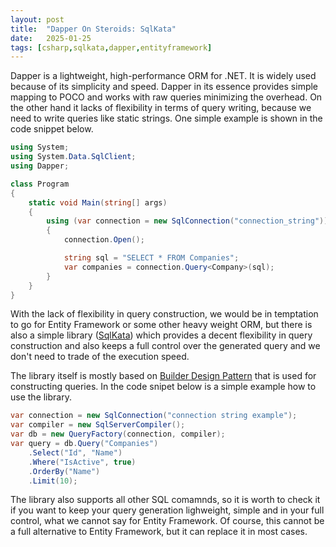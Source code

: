 ```yaml
---
layout: post
title:  "Dapper On Steroids: SqlKata"
date:   2025-01-25
tags: [csharp,sqlkata,dapper,entityframework]
---
```

Dapper is a lightweight, high-performance ORM for .NET. It is widely used because of its simplicity and speed. Dapper in its essence provides simple mapping to POCO and works with raw queries minimizing the overhead. On the other hand it lacks of flexibility in terms of query writing, because we need to write queries like static strings. One simple example is shown in the code snippet below.

```csharp
using System;
using System.Data.SqlClient;
using Dapper;

class Program
{
    static void Main(string[] args)
    {
        using (var connection = new SqlConnection("connection_string"))
        {
            connection.Open();

            string sql = "SELECT * FROM Companies";
            var companies = connection.Query<Company>(sql);
        }
    }
}
```

With the lack of flexibility in query construction, we would be in temptation to go for Entity Framework or some other heavy weight ORM, but there is also a simple library ([SqlKata](https://sqlkata.com/)) which provides a decent flexibility in query construction and also keeps a full control over the generated query and we don't need to trade of the execution speed. 

The library itself is mostly based on [Builder Design Pattern](https://mirnes-mrkaljevic.github.io/2025/01/22/design-patterns-builder.html) that is used for constructing queries. In the code snipet below is a simple example how to use the library.

```csharp
var connection = new SqlConnection("connection string example");
var compiler = new SqlServerCompiler();
var db = new QueryFactory(connection, compiler);
var query = db.Query("Companies")
    .Select("Id", "Name")
    .Where("IsActive", true)
    .OrderBy("Name")
    .Limit(10);
```

  

  

The library also supports all other SQL comamnds, so it is worth to check it if you want to keep your query generation lighweight, simple and in your full control, what we cannot say for Entity Framework. Of course, this cannot be a full alternative to Entity Framework, but it can replace it in most cases.